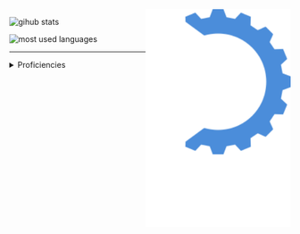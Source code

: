 <!-- midnight-purple theme also looks really good -->
<img alt="logo" src="https://raw.githubusercontent.com/MikhaD/MikhaD/main/img/logo.svg" align="right" width="260px">

![gihub stats](https://github-readme-stats.vercel.app/api?username=MikhaD&show_icons=true&count_private=true&bg_color=0000&text_color=888&theme=github_dark&hide_border=true)

![most used languages](https://github-readme-stats.vercel.app/api/top-langs/?username=MikhaD&layout=compact&langs_count=10&bg_color=0000&text_color=888&theme=github_dark&card_width=445&hide_border=true)

---
<details>
<summary>Proficiencies</summary>

[ahk](https://raw.githubusercontent.com/MikhaD/MikhaD/main/img/icons/ahk.svg)
[css](https://raw.githubusercontent.com/MikhaD/MikhaD/main/img/icons/css.svg)
[figma](https://raw.githubusercontent.com/MikhaD/MikhaD/main/img/icons/figma.svg)
[git](https://raw.githubusercontent.com/MikhaD/MikhaD/main/img/icons/git.svg)
[github](https://raw.githubusercontent.com/MikhaD/MikhaD/main/img/icons/github.svg)
[html](https://raw.githubusercontent.com/MikhaD/MikhaD/main/img/icons/html.svg)
[javascript](https://raw.githubusercontent.com/MikhaD/MikhaD/main/img/icons/javascript.svg)
[node](https://raw.githubusercontent.com/MikhaD/MikhaD/main/img/icons/node.svg)
[python](https://raw.githubusercontent.com/MikhaD/MikhaD/main/img/icons/python.svg)
[scss](https://raw.githubusercontent.com/MikhaD/MikhaD/main/img/icons/scss.svg)
[typescript](https://raw.githubusercontent.com/MikhaD/MikhaD/main/img/icons/typescript.svg)
[vscode](https://raw.githubusercontent.com/MikhaD/MikhaD/main/img/icons/vscode.svg)
</details>
